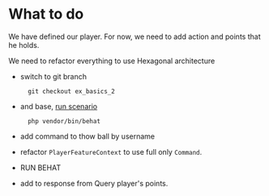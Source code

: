 # What to do

We have defined our player.
For now, we need to add action and points that he holds.

We need to refactor everything to use Hexagonal architecture

* switch to git branch 
        
        git checkout ex_basics_2
        
* and base, [run scenario](https://github.com/timiTao/hex-behat-workshop/blob/master/doc/extra.md)

        php vendor/bin/behat
        
* add command to thow ball by username
* refactor `PlayerFeatureContext` to use full only `Command`.
* RUN BEHAT
* add to response from Query player's points.